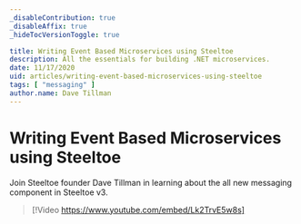 ```yaml
---
_disableContribution: true
_disableAffix: true
_hideTocVersionToggle: true

title: Writing Event Based Microservices using Steeltoe
description: All the essentials for building .NET microservices.
date: 11/17/2020
uid: articles/writing-event-based-microservices-using-steeltoe
tags: [ "messaging" ]
author.name: Dave Tillman
---
```


# Writing Event Based Microservices using Steeltoe

Join Steeltoe founder Dave Tillman in learning about the all new messaging component in Steeltoe v3.

> [!Video https://www.youtube.com/embed/Lk2TrvE5w8s]
